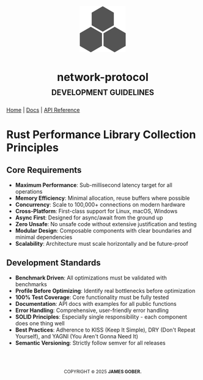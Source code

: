 <div align="center">
    <img width="120px" height="auto" src="https://raw.githubusercontent.com/jamesgober/jamesgober/main/media/icons/hexagon-3.svg" alt="Triple Hexagon">
    <h1>
        <strong>network-protocol</strong>
        <sup>
            <br>
            <sub>DEVELOPMENT GUIDELINES</sub>
            <br>
        </sup>
    </h1>
</div>

[Home](../README.md) | 
[Docs](./README.md) | 
[API Reference](./API.md)



# Rust Performance Library Collection Principles

## Core Requirements
- **Maximum Performance**: Sub-millisecond latency target for all operations
- **Memory Efficiency**: Minimal allocation, reuse buffers where possible
- **Concurrency**: Scale to 100,000+ connections on modern hardware
- **Cross-Platform**: First-class support for Linux, macOS, Windows
- **Async First**: Designed for async/await from the ground up
- **Zero Unsafe**: No unsafe code without extensive justification and testing
- **Modular Design**: Composable components with clear boundaries and minimal dependencies
- **Scalability**: Architecture must scale horizontally and be future-proof

## Development Standards
- **Benchmark Driven**: All optimizations must be validated with benchmarks
- **Profile Before Optimizing**: Identify real bottlenecks before optimization
- **100% Test Coverage**: Core functionality must be fully tested
- **Documentation**: API docs with examples for all public functions
- **Error Handling**: Comprehensive, user-friendly error handling
- **SOLID Principles**: Especially single responsibility - each component does one thing well
- **Best Practices**: Adherence to KISS (Keep It Simple), DRY (Don't Repeat Yourself), and YAGNI (You Aren't Gonna Need It)
- **Semantic Versioning**: Strictly follow semver for all releases





<!--
:: COPYRIGHT
============================================================================ -->
<div align="center">
  <br>
  <h2></h2>
  <sup>COPYRIGHT <small>&copy;</small> 2025 <strong>JAMES GOBER.</strong></sup>
</div>